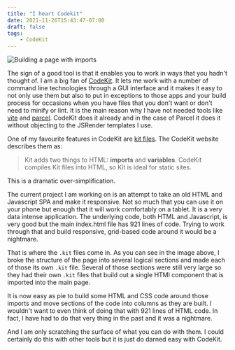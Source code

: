 ```yaml
---
title: "I heart Codekit"
date: 2021-11-26T15:43:47-07:00
draft: false
tags:
    - CodeKit
---
```


![Building a page with imports](/codeKit.jpeg)

The sign of a good tool is that it enables you to work in ways that you hadn't thought of. I am a big fan of  [CodeKit](https://codekitapp.com). It lets me work with a number of command line technologies through a GUI interface and it makes it easy to not only use them but also to put in exceptions to those apps and your build process for occasions when you have files that you don't want or don't need to minify or lint. It is the main reason why I have not needed tools like [vite](https://vitejs.dev) and [parcel](https://parceljs.org). CodeKit does it already and in the case of Parcel it does it without objecting to the JSRender templates I use.

One of my favourite features in CodeKit are [kit files](https://codekitapp.com/help/kit/). The CodeKit website describes them as:
> Kit adds two things to HTML: **imports** and **variables**. CodeKit compiles Kit files into HTML, so Kit is ideal for static sites.

This is a dramatic over-simplification. 

The current project I am working on is an attempt to take an old HTML and Javascript SPA and make it responsive. Not so much that you can use it on your phone but enough that it will work comfortably on a tablet. It is a very data intense application. The underlying code, both HTML and Javascript, is very good but the main index.html file has 921 lines of code. Trying to work through that and build responsive, grid-based code around it would be a nightmare.

That is where the `.kit` files come in. As you can see in the image above, I broke the structure of the page into several logical sections and made each of those its own `.kit` file. Several of those sections were still very large so they had their own `.kit` files that build out a single HTMl component that is imported into the main page.

It is now easy as pie to build some HTML and CSS code around those imports and move sections of the code into columns as they are built. I wouldn't want to even think of doing that with 921 lines of HTML code. In fact, I have had to do that very thing in the past and it was a nightmare. 

And I am only scratching the surface of what you can do with them. I could certainly do this with other tools but it is just do darned easy with CodeKit. 